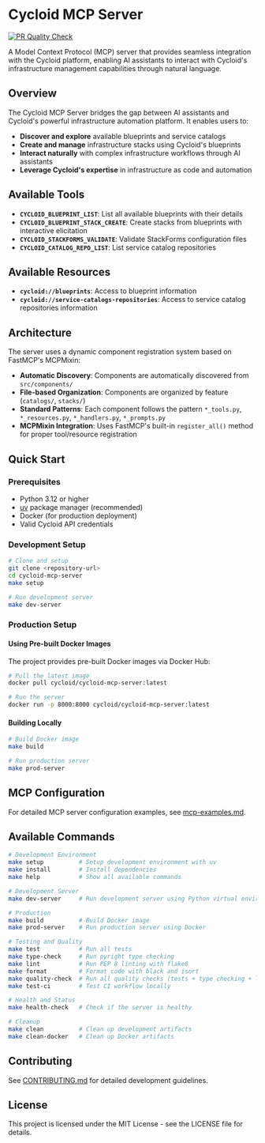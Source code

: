 # Cycloid MCP Server

[![PR Quality Check](https://github.com/cycloidio/cycloid-mcp-server/workflows/PR%20Quality%20Check/badge.svg)](https://github.com/cycloidio/cycloid-mcp-server/actions/workflows/pr-quality-check.yml)

A Model Context Protocol (MCP) server that provides seamless integration with the Cycloid platform, enabling AI assistants to interact with Cycloid's infrastructure management capabilities through natural language.

## Overview

The Cycloid MCP Server bridges the gap between AI assistants and Cycloid's powerful infrastructure automation platform. It enables users to:

- **Discover and explore** available blueprints and service catalogs
- **Create and manage** infrastructure stacks using Cycloid's blueprints
- **Interact naturally** with complex infrastructure workflows through AI assistants
- **Leverage Cycloid's expertise** in infrastructure as code and automation


## Available Tools

- **`CYCLOID_BLUEPRINT_LIST`**: List all available blueprints with their details
- **`CYCLOID_BLUEPRINT_STACK_CREATE`**: Create stacks from blueprints with interactive elicitation
- **`CYCLOID_STACKFORMS_VALIDATE`**: Validate StackForms configuration files
- **`CYCLOID_CATALOG_REPO_LIST`**: List service catalog repositories

## Available Resources

- **`cycloid://blueprints`**: Access to blueprint information
- **`cycloid://service-catalogs-repositories`**: Access to service catalog repositories information

## Architecture

The server uses a dynamic component registration system based on FastMCP's MCPMixin:

- **Automatic Discovery**: Components are automatically discovered from `src/components/`
- **File-based Organization**: Components are organized by feature (`catalogs/`, `stacks/`)
- **Standard Patterns**: Each component follows the pattern `*_tools.py`, `*_resources.py`, `*_handlers.py`, `*_prompts.py`
- **MCPMixin Integration**: Uses FastMCP's built-in `register_all()` method for proper tool/resource registration

## Quick Start

### Prerequisites

- Python 3.12 or higher
- [uv](https://github.com/astral-sh/uv) package manager (recommended)
- Docker (for production deployment)
- Valid Cycloid API credentials

### Development Setup

```bash
# Clone and setup
git clone <repository-url>
cd cycloid-mcp-server
make setup

# Run development server
make dev-server
```

### Production Setup

#### Using Pre-built Docker Images

The project provides pre-built Docker images via Docker Hub:

```bash
# Pull the latest image
docker pull cycloid/cycloid-mcp-server:latest

# Run the server
docker run -p 8000:8000 cycloid/cycloid-mcp-server:latest
```

#### Building Locally

```bash
# Build Docker image
make build

# Run production server
make prod-server
```

## MCP Configuration

For detailed MCP server configuration examples, see [mcp-examples.md](mcp-examples.md).

## Available Commands

```bash
# Development Environment
make setup          # Setup development environment with uv
make install        # Install dependencies
make help           # Show all available commands

# Development Server
make dev-server     # Run development server using Python virtual environment

# Production
make build          # Build Docker image
make prod-server    # Run production server using Docker

# Testing and Quality
make test           # Run all tests
make type-check     # Run pyright type checking
make lint           # Run PEP 8 linting with flake8
make format         # Format code with black and isort
make quality-check  # Run all quality checks (tests + type checking + linting)
make test-ci        # Test CI workflow locally

# Health and Status
make health-check   # Check if the server is healthy

# Cleanup
make clean          # Clean up development artifacts
make clean-docker   # Clean up Docker artifacts
```

## Contributing

See [CONTRIBUTING.md](CONTRIBUTING.md) for detailed development guidelines.

## License

This project is licensed under the MIT License - see the LICENSE file for details.
